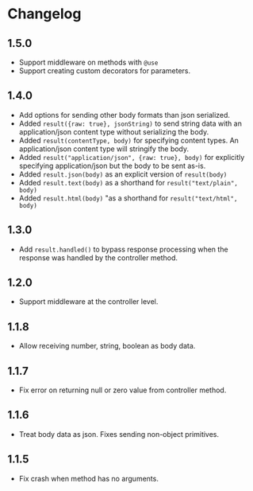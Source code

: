 # Changelog

## 1.5.0

- Support middleware on methods with `@use`
- Support creating custom decorators for parameters.

## 1.4.0

- Add options for sending other body formats than json serialized.
- Added `result({raw: true}, jsonString)` to send string data with an application/json content type without serializing the body.
- Added `result(contentType, body)` for specifying content types. An application/json content type will stringify the body.
- Added `result("application/json", {raw: true}, body)` for explicitly specifying application/json but the body to be sent as-is.
- Added `result.json(body)` as an explicit version of `result(body)`
- Added `result.text(body)` as a shorthand for `result("text/plain", body)`
- Added `result.html(body)` "as a shorthand for `result("text/html", body)`

## 1.3.0

- Add `result.handled()` to bypass response processing when the response was handled by the controller method.

## 1.2.0

- Support middleware at the controller level.

## 1.1.8

- Allow receiving number, string, boolean as body data.

## 1.1.7

- Fix error on returning null or zero value from controller method.

## 1.1.6

- Treat body data as json. Fixes sending non-object primitives.

## 1.1.5

- Fix crash when method has no arguments.
